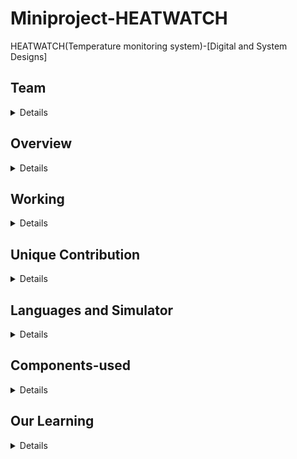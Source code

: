 # Miniproject-HEATWATCH
HEATWATCH(Temperature monitoring system)-[Digital and System Designs]

## Team
<details>

221CS209 - ANSH VIVEK MALHOTRA - anshvivekmalhotra.221cs209@nitk.edu.in

221CS227 - KAKARLA NAVEEN JANAKI RAM - naveenkakarla.221cs227@nitk.edu.in

221CS242 - ROHIT SUNIL - rohitsunil.221cs242@nitk.edu.in
</details>

## Overview
<details>
We as a team worked in this project for the course Digital and Systems design (course code - CS201)

The Temperature Monitoring System is a digital project designed to measure and monitor temperature levels in real-time. This system uses digital sensors, and display units to collect, process, and display temperature data. It can be used in labs after some advancedments. It oĊers a practical application for various industries, including environmental monitoring, healthcare, and industrial control. The project involves the integration of a temperature sensor, counter IC, flip-flops, logic gates, a 7-segment LED display, and power supply components on a breadboard or PCB. It performs various tasks like it records and monitors temperature, it gives a security alarm when Temperature reaches extremes. It displays the Temperature in both Celcius and Fahrenheit. It also displays the average Temperature over 24hrs and also alerts when the temperature exceeds over a certain temperature 
## Team
</details>

## Working 
<details>
The sensor (Dh t11) measures the atmospheric temperature and sends the value as input directly to a display which is used to display current temperature and it also gives an input to the main circuit after every 30 seconds which is set by using a clock. We use a counter IC to count the number of times we get the temperature inputs.This is an upward counter and it increments every time we get an input from the sensor. The value from the sensor is used as an input to the 11-bit adder in which another 11-bit number is initialized to zero. The result will then be the input for the divider.This result here will be the dividend in this dividor module and the divisor will be the value of the counter. The output from this dividor module is directly displayed using another LCD which is used to display average temperature and the same output is given as an input to 7 flip flops which store each of the 7 bits of the output of divider. Now we are using a 7 by 4 bit multiplier which multiplies the 7-bit ouput from the flip flops and 4 bit output from the counter which is subtracted by 1 using the 4-bit subtractor. The output from this multiplier will be another input for the 11-bit adder which adds the next incoming input to this . The loop goes on and the average temperature is displayed every 30 seconds.
</details>


## Unique Contribution
<details>
Our unique contribution to the project is that we are able to calculate the average temperature just by using basics of combinational circuits without even using higher memory elements. Also Hypothetically we can maintain optimal temperature and share data using bluetooth / WiFi.
</details>

## Languages and Simulator 
<details>
#LOGISM - Logism worked as simulator software that can be used for designing and testing logic circuits through a graphical user interface.

#Verilog - Verilog is a Hardware Description Language (HDL) for verification through simulation, for timing analysis, for test analysis (testability analysis and fault grading) and for logic synthesis.
</details>

## Components-used
<details>
#Temperature Sensor (e.g., LM35, LM75, or thermistor)

#Counter IC (e.g., 74LS90 or 74LS192).

#Flip-Flops (e.g., 74LS74).

#Logic Gates (e.g., 74LS00, 74LS32).

#Display (e.g., 7-segment LED display).

#Power supply components (voltage regulator, capacitors, etc.).

#Breadboard or PCB for circuit construction.
</details>

## Our Learning
<details>
This Project gives a good learning about Designing of Digital and Signal systems which opens up our knowledge in various types of IC (Integrated Circuit) chips, Logic gates, Sequential and Combinational circuits, Digital Integrated Circuits, Hardware modeling using VHDL,Logisim Simulation, Soldering, etc.
</details>
